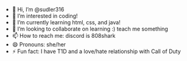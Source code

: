- 👋 Hi, I’m @sudler316
- 👀 I’m interested in coding!
- 🌱 I’m currently learning html, css, and java!
- 💞️ I’m looking to collaborate on learning :) teach me something
- 📫 How to reach me: discord is 808shark
- 😄 Pronouns: she/her
- ⚡ Fun fact: I have T1D and a love/hate relationship with Call of Duty

<!---
sudler316/sudler316 is a ✨ special ✨ repository because its `README.md` (this file) appears on your GitHub profile.
You can click the Preview link to take a look at your changes.
--->

